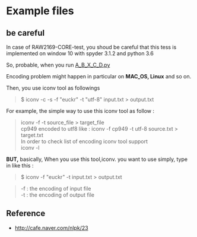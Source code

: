 # Example files

## be careful

  In case of RAW2169-CORE-test, you shoud be careful that this tess is implemented on window 10 with spyder 3.1.2 and python 3.6
  
  So, probable, when you run [A_B_X_C_D.py](https://github.com/hyunyoung2/Recommending_System/blob/master/Python/3.6/A_B_X_C_D.py)
  
  Encoding problem might happen in particular on **MAC_OS, Linux** and so on.
  
  Then, you use iconv tool as followings
  
  > $ iconv -c -s -f "euckr" -t "utf-8" input.txt > output.txt
  
  For example, the simple way to use this iconv tool as follow : 
  
  > iconv -f <source format> -t <target foramt> source_file > target_file   
  > cp949 encoded to utf8 like :
  > iconv -f cp949 -t utf-8 source.txt > target.txt     
  > In order to check list of encoding iconv tool support   
  > iconv -l  
  
  **BUT,** basically, When you use this tool,iconv. you want to use simply, type in like this :
  
  > $ iconv -f "euckr" -t input.txt > output.txt    
  
  > \-f : the encoding of input file    
  > \-t : the encoding of output file 
  
## Reference
 
  - http://cafe.naver.com/nlpk/23
  
